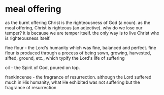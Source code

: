 # meal offering

as the burnt offering Christ is the righteousness of God (a noun). as the meal
offering, Christ is righteous (an adjective). why do we lose our temper? it is
because we are temper itself. the only way is to live Christ who is righteousness
itself.

fine flour - the Lord's humanity which was fine, balanced and perfect. fine flour is produced through a process of being sown, growing, harvested, sifted, ground, etc., which typify the Lord's life of suffering

oil - the Spirit of God, poured on top.

frankincense - the fragrance of resurrection. although the Lord suffered much in His humanity, what He exhibited was not suffering but the fragrance of resurrection.
